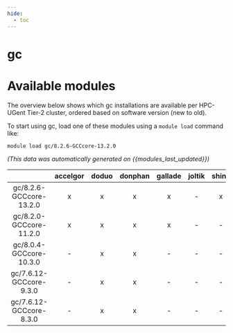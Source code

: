 ```yaml
---
hide:
  - toc
---
```


gc
==

# Available modules


The overview below shows which gc installations are available per HPC-UGent Tier-2 cluster, ordered based on software version (new to old).

To start using gc, load one of these modules using a `module load` command like:

```shell
module load gc/8.2.6-GCCcore-13.2.0
```

*(This data was automatically generated on {{modules_last_updated}})*  

| |accelgor|doduo|donphan|gallade|joltik|shinx|skitty|
| :---: | :---: | :---: | :---: | :---: | :---: | :---: | :---: |
|gc/8.2.6-GCCcore-13.2.0|x|x|x|x|-|x|x|
|gc/8.2.0-GCCcore-11.2.0|x|x|x|x|-|-|-|
|gc/8.0.4-GCCcore-10.3.0|-|x|x|-|-|-|-|
|gc/7.6.12-GCCcore-9.3.0|-|x|x|-|-|-|-|
|gc/7.6.12-GCCcore-8.3.0|-|x|x|-|-|-|-|
